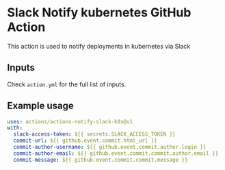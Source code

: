 # Slack Notify kubernetes GitHub Action

This action is used to notify deployments in kubernetes via Slack

## Inputs

Check `action.yml` for the full list of inputs.

## Example usage

```yaml
uses: actions/actions-notify-slack-k8s@v1
with:
  slack-access-token: ${{ secrets.SLACK_ACCESS_TOKEN }}
  commit-url: ${{ github.event.commit.html_url }}
  commit-author-username: ${{ github.event.commit.author.login }}
  commit-author-email: ${{ github.event.commit.commit.author.email }}
  commit-message: ${{ github.event.commit.commit.message }}
```